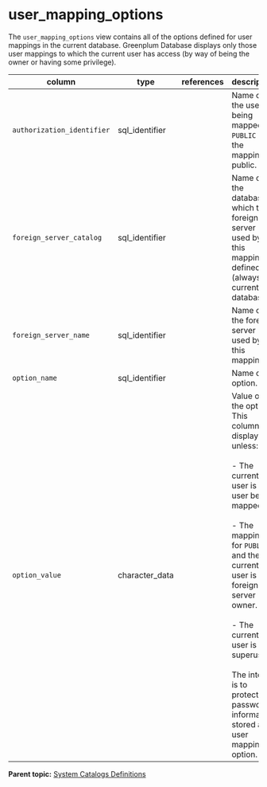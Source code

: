# user_mapping_options 

The `user_mapping_options` view contains all of the options defined for user mappings in the current database. Greenplum Database displays only those user mappings to which the current user has access \(by way of being the owner or having some privilege\).

|column|type|references|description|
|------|----|----------|-----------|
|`authorization_identifier`|sql\_identifier| |Name of the user being mapped, or `PUBLIC` if the mapping is public.|
|`foreign_server_catalog`|sql\_identifier| |Name of the database in which the foreign server used by this mapping is defined \(always the current database\).|
|`foreign_server_name`|sql\_identifier| |Name of the foreign server used by this mapping.|
|`option_name`|sql\_identifier| |Name of an option.|
|`option_value`|character\_data| |Value of the option. This column will display null unless:<br/><br/>-   The current user is the user being mapped.<br/><br/>-   The mapping is for `PUBLIC` and the current user is the foreign server owner.<br/><br/>-   The current user is a superuser.<br/><br/> The intent is to protect password information stored as a user mapping option.|

**Parent topic:** [System Catalogs Definitions](../system_catalogs/catalog_ref-html.html)

